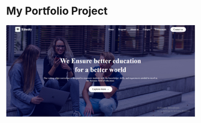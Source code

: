 
# My Portfolio Project  

![Project Screenshot](https://github.com/AlAasBinAshiq/Task1/blob/main/task1.png?raw=true)
